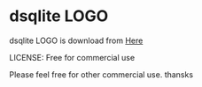 # dsqlite LOGO

dsqlite LOGO is download from [Here](https://www.iconfinder.com/icons/1249960/d_internet_media_network_online_social_icon)

LICENSE: Free for commercial use

Please feel free for other commercial use. thansks